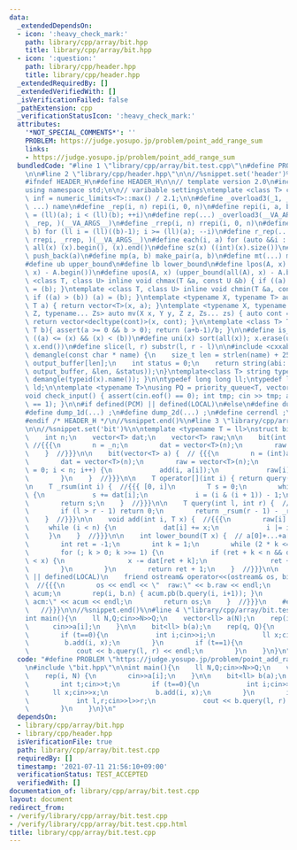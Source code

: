 ```yaml
---
data:
  _extendedDependsOn:
  - icon: ':heavy_check_mark:'
    path: library/cpp/array/bit.hpp
    title: library/cpp/array/bit.hpp
  - icon: ':question:'
    path: library/cpp/header.hpp
    title: library/cpp/header.hpp
  _extendedRequiredBy: []
  _extendedVerifiedWith: []
  _isVerificationFailed: false
  _pathExtension: cpp
  _verificationStatusIcon: ':heavy_check_mark:'
  attributes:
    '*NOT_SPECIAL_COMMENTS*': ''
    PROBLEM: https://judge.yosupo.jp/problem/point_add_range_sum
    links:
    - https://judge.yosupo.jp/problem/point_add_range_sum
  bundledCode: "#line 1 \"library/cpp/array/bit.test.cpp\"\n#define PROBLEM \"https://judge.yosupo.jp/problem/point_add_range_sum\"\
    \n\n#line 2 \"library/cpp/header.hpp\"\n\n//%snippet.set('header')%\n//%snippet.fold()%\n\
    #ifndef HEADER_H\n#define HEADER_H\n\n// template version 2.0\n#include <bits/stdc++.h>\n\
    using namespace std;\n\n// varibable settings\ntemplate <class T> constexpr T\
    \ inf = numeric_limits<T>::max() / 2.1;\n\n#define _overload3(_1, _2, _3, name,\
    \ ...) name\n#define _rep(i, n) repi(i, 0, n)\n#define repi(i, a, b) for (ll i\
    \ = (ll)(a); i < (ll)(b); ++i)\n#define rep(...) _overload3(__VA_ARGS__, repi,\
    \ _rep, )(__VA_ARGS__)\n#define _rrep(i, n) rrepi(i, 0, n)\n#define rrepi(i, a,\
    \ b) for (ll i = (ll)((b)-1); i >= (ll)(a); --i)\n#define r_rep(...) _overload3(__VA_ARGS__,\
    \ rrepi, _rrep, )(__VA_ARGS__)\n#define each(i, a) for (auto &&i : a)\n#define\
    \ all(x) (x).begin(), (x).end()\n#define sz(x) ((int)(x).size())\n#define pb(a)\
    \ push_back(a)\n#define mp(a, b) make_pair(a, b)\n#define mt(...) make_tuple(__VA_ARGS__)\n\
    #define ub upper_bound\n#define lb lower_bound\n#define lpos(A, x) (lower_bound(all(A),\
    \ x) - A.begin())\n#define upos(A, x) (upper_bound(all(A), x) - A.begin())\ntemplate\
    \ <class T, class U> inline void chmax(T &a, const U &b) { if ((a) < (b)) (a)\
    \ = (b); }\ntemplate <class T, class U> inline void chmin(T &a, const U &b) {\
    \ if ((a) > (b)) (a) = (b); }\ntemplate <typename X, typename T> auto mv(X x,\
    \ T a) { return vector<T>(x, a); }\ntemplate <typename X, typename Y, typename\
    \ Z, typename... Zs> auto mv(X x, Y y, Z z, Zs... zs) { auto cont = mv(y, z, zs...);\
    \ return vector<decltype(cont)>(x, cont); }\n\ntemplate <class T> T cdiv(T a,\
    \ T b){ assert(a >= 0 && b > 0); return (a+b-1)/b; }\n\n#define is_in(x, a, b)\
    \ ((a) <= (x) && (x) < (b))\n#define uni(x) sort(all(x)); x.erase(unique(all(x)),\
    \ x.end())\n#define slice(l, r) substr(l, r - l)\n\n#include <cxxabi.h>\nstring\
    \ demangle(const char * name) {\n    size_t len = strlen(name) + 256;\n    char\
    \ output_buffer[len];\n    int status = 0;\n    return string(abi::__cxa_demangle(name,\
    \ output_buffer, &len, &status));\n}\ntemplate<class T> string type(T x){ return\
    \ demangle(typeid(x).name()); }\n\ntypedef long long ll;\ntypedef long double\
    \ ld;\n\ntemplate <typename T>\nusing PQ = priority_queue<T, vector<T>, greater<T>>;\n\
    void check_input() { assert(cin.eof() == 0); int tmp; cin >> tmp; assert(cin.eof()\
    \ == 1); }\n\n#if defined(PCM) || defined(LOCAL)\n#else\n#define dump(...) ;\n\
    #define dump_1d(...) ;\n#define dump_2d(...) ;\n#define cerrendl ;\n#endif\n\n\
    #endif /* HEADER_H */\n//%snippet.end()%\n#line 3 \"library/cpp/array/bit.hpp\"\
    \n\n//%snippet.set('bit')%\n\ntemplate <typename T = ll>\nstruct bit {  //{{{\n\
    \    int n;\n    vector<T> dat;\n    vector<T> raw;\n\n    bit(int _n = 0) { \
    \ //{{{\n        n = _n;\n        dat = vector<T>(n);\n        raw = vector<T>(n);\n\
    \    }  //}}}\n\n    bit(vector<T> a) {  // {{{\n        n = (int)a.size();\n\
    \        dat = vector<T>(n);\n        raw = vector<T>(n);\n        for (int i\
    \ = 0; i < n; i++) {\n            add(i, a[i]);\n            raw[i] = a[i];\n\
    \        }\n    }  //}}}\n\n    T operator[](int i) { return query(i, i+1); }\n\
    \n    T _rsum(int i) {  //{{{ [0, i]\n        T s = 0;\n        while (i >= 0)\
    \ {\n            s += dat[i];\n            i = (i & (i + 1)) - 1;\n        }\n\
    \        return s;\n    }  //}}}\n\n    T query(int l, int r) {  //{{{  [l, r)\n\
    \        if (l > r - 1) return 0;\n        return _rsum(r - 1) - _rsum(l - 1);\n\
    \    }  //}}}\n\n    void add(int i, T x) {  //{{{\n        raw[i] += x;\n   \
    \     while (i < n) {\n            dat[i] += x;\n            i |= i + 1;\n   \
    \     }\n    }  //}}}\n\n    int lower_bound(T x) {  // a[0]+...+a[ret] >= x{{{\n\
    \        int ret = -1;\n        int k = 1;\n        while (2 * k <= n) k <<= 1;\n\
    \        for (; k > 0; k >>= 1) {\n            if (ret + k < n && dat[ret + k]\
    \ < x) {\n                x -= dat[ret + k];\n                ret += k;\n    \
    \        }\n        }\n        return ret + 1;\n    }  //}}}\n\n    #if defined(PCM)\
    \ || defined(LOCAL)\n    friend ostream& operator<<(ostream& os, bit<T>& b) {\
    \  //{{{\n        os << endl << \"  raw:\" << b.raw << endl;\n        vector<T>\
    \ acum;\n        rep(i, b.n) { acum.pb(b.query(i, i+1)); }\n        os << \" \
    \ acm:\" << acum << endl;\n        return os;\n    }  //}}}\n    #endif\n};  \
    \   //}}}\n\n//%snippet.end()%\n#line 4 \"library/cpp/array/bit.test.cpp\"\n\n\
    int main(){\n    ll N,Q;cin>>N>>Q;\n    vector<ll> a(N);\n    rep(i, N) {\n  \
    \      cin>>a[i];\n    }\n\n    bit<ll> b(a);\n    rep(q, Q){\n        int t;cin>>t;\n\
    \        if (t==0){\n            int i;cin>>i;\n            ll x;cin>>x;\n   \
    \         b.add(i, x);\n        }\n        if (t==1){\n            int l,r;cin>>l>>r;\n\
    \            cout << b.query(l, r) << endl;\n        }\n    }\n}\n"
  code: "#define PROBLEM \"https://judge.yosupo.jp/problem/point_add_range_sum\"\n\
    \n#include \"bit.hpp\"\n\nint main(){\n    ll N,Q;cin>>N>>Q;\n    vector<ll> a(N);\n\
    \    rep(i, N) {\n        cin>>a[i];\n    }\n\n    bit<ll> b(a);\n    rep(q, Q){\n\
    \        int t;cin>>t;\n        if (t==0){\n            int i;cin>>i;\n      \
    \      ll x;cin>>x;\n            b.add(i, x);\n        }\n        if (t==1){\n\
    \            int l,r;cin>>l>>r;\n            cout << b.query(l, r) << endl;\n\
    \        }\n    }\n}\n"
  dependsOn:
  - library/cpp/array/bit.hpp
  - library/cpp/header.hpp
  isVerificationFile: true
  path: library/cpp/array/bit.test.cpp
  requiredBy: []
  timestamp: '2021-07-11 21:56:10+09:00'
  verificationStatus: TEST_ACCEPTED
  verifiedWith: []
documentation_of: library/cpp/array/bit.test.cpp
layout: document
redirect_from:
- /verify/library/cpp/array/bit.test.cpp
- /verify/library/cpp/array/bit.test.cpp.html
title: library/cpp/array/bit.test.cpp
---
```

